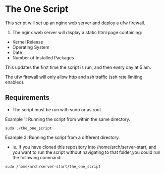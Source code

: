 # The One Script
This script will set up an nginx web server and deploy a ufw firewall.

1. The nginx web server will display a static html page containing:
- Kernel Release
- Operating System
- Date
- Number of Installed Packages

This updates the first time the script is run, and then every day at 5 am.

The ufw firewall will only allow http and ssh traffic (ssh rate limiting enabled).

## Requirements
* The script must be run with sudo or as root.

Example 1: Running the script from within the same directory.
```
sudo ./the_one_script
```

Example 2: Running the script from a different directory.
- ie. If you have cloned this repository into /home/arch/server-start, and you want to run the script without navigating to that folder,you could run the following command:
```
sudo /home/arch/server-start/the_one_script
```

